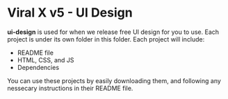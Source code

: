# Viral X v5 - UI Design

**ui-design** is used for when we release free UI design for you to use.
Each project is under its own folder in this folder. Each project will include:

- README file
- HTML, CSS, and JS
- Dependencies

You can use these projects by easily downloading them, and following any
nessecary instructions in their README file.
